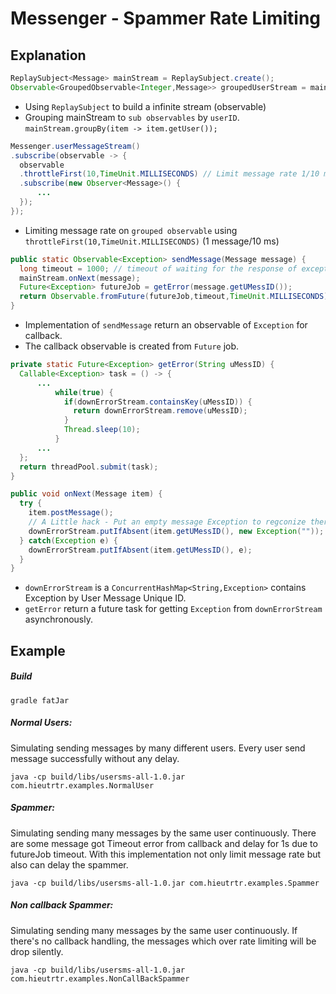 # Messenger - Spammer Rate Limiting

## Explanation

```java
ReplaySubject<Message> mainStream = ReplaySubject.create();
Observable<GroupedObservable<Integer,Message>> groupedUserStream = mainStream.groupBy(item -> item.getUser());
```
* Using `ReplaySubject` to build a infinite stream (observable)
* Grouping mainStream to `sub observables` by `userID`. `mainStream.groupBy(item -> item.getUser());`

```java
Messenger.userMessageStream()
.subscribe(observable -> {
  observable
  .throttleFirst(10,TimeUnit.MILLISECONDS) // Limit message rate 1/10 ms
  .subscribe(new Observer<Message>() {
      ...
  });
});
```
* Limiting message rate on `grouped observable` using `throttleFirst(10,TimeUnit.MILLISECONDS)` (1 message/10 ms)

```java
public static Observable<Exception> sendMessage(Message message) {
  long timeout = 1000; // timeout of waiting for the response of exception
  mainStream.onNext(message);
  Future<Exception> futureJob = getError(message.getUMessID());
  return Observable.fromFuture(futureJob,timeout,TimeUnit.MILLISECONDS).doOnDispose(() -> futureJob.cancel(true));
}
```
* Implementation of `sendMessage` return an observable of `Exception` for callback.
* The callback observable is created from `Future` job.

```java
private static Future<Exception> getError(String uMessID) {
  Callable<Exception> task = () -> {
      ...
          while(true) {
            if(downErrorStream.containsKey(uMessID)) {
              return downErrorStream.remove(uMessID);
            }
            Thread.sleep(10);
          }
      ...
  };
  return threadPool.submit(task);
}

public void onNext(Message item) {
  try {
    item.postMessage();
    // A Little hack - Put an empty message Exception to regconize there's no error.
    downErrorStream.putIfAbsent(item.getUMessID(), new Exception(""));
  } catch(Exception e) {
    downErrorStream.putIfAbsent(item.getUMessID(), e);
  }
}
```
* `downErrorStream` is a `ConcurrentHashMap<String,Exception>` contains Exception by User Message Unique ID.
* `getError` return a future task for getting `Exception` from `downErrorStream` asynchronously.

## Example

##### Build
```
gradle fatJar
```

##### Normal Users:
Simulating sending messages by many different users.
Every user send message successfully without any delay.
```
java -cp build/libs/usersms-all-1.0.jar com.hieutrtr.examples.NormalUser
```
##### Spammer:
Simulating sending many messages by the same user continuously.
There are some message got Timeout error from callback and delay for 1s due to futureJob timeout.
With this implementation not only limit message rate but also can delay the spammer.
```
java -cp build/libs/usersms-all-1.0.jar com.hieutrtr.examples.Spammer
```
##### Non callback Spammer:
Simulating sending many messages by the same user continuously.
If there's no callback handling, the messages which over rate limiting will be drop silently.
```
java -cp build/libs/usersms-all-1.0.jar com.hieutrtr.examples.NonCallBackSpammer
```
